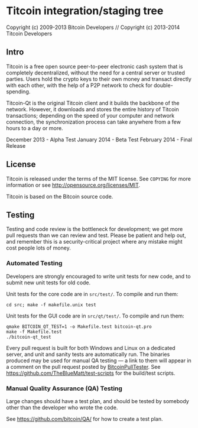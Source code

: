 Titcoin integration/staging tree
================================

Copyright (c) 2009-2013 Bitcoin Developers // Copyright (c) 2013-2014 Titcoin Developers

Intro
-----

Titcoin is a free open source peer-to-peer electronic cash 
system that is completely decentralized, without the need for
a central server or trusted parties.  Users hold the crypto 
keys to their own money and transact directly with each 
other, with the help of a P2P network to check for double-spending.

Titcoin-Qt is the original Titcoin client and it builds the 
backbone of the network. However, it downloads and stores the 
entire history of Titcoin transactions; depending on the speed
of your computer and network connection, the synchronization 
process can take anywhere from a few hours to a day or more.

December 2013 - Alpha Test
January 2014 - Beta Test
February 2014 - Final Release

License
-------

Titcoin is released under the terms of the MIT license. See `COPYING` for more
information or see http://opensource.org/licenses/MIT.

Titcoin is based on the Bitcoin source code.

Testing
-------

Testing and code review is the bottleneck for development; we get more pull
requests than we can review and test. Please be patient and help out, and
remember this is a security-critical project where any mistake might cost people
lots of money.

### Automated Testing

Developers are strongly encouraged to write unit tests for new code, and to
submit new unit tests for old code.

Unit tests for the core code are in `src/test/`. To compile and run them:

    cd src; make -f makefile.unix test

Unit tests for the GUI code are in `src/qt/test/`. To compile and run them:

    qmake BITCOIN_QT_TEST=1 -o Makefile.test bitcoin-qt.pro
    make -f Makefile.test
    ./bitcoin-qt_test

Every pull request is built for both Windows and Linux on a dedicated server,
and unit and sanity tests are automatically run. The binaries produced may be
used for manual QA testing — a link to them will appear in a comment on the
pull request posted by [BitcoinPullTester](https://github.com/BitcoinPullTester). See https://github.com/TheBlueMatt/test-scripts
for the build/test scripts.

### Manual Quality Assurance (QA) Testing

Large changes should have a test plan, and should be tested by somebody other
than the developer who wrote the code.

See https://github.com/bitcoin/QA/ for how to create a test plan.
